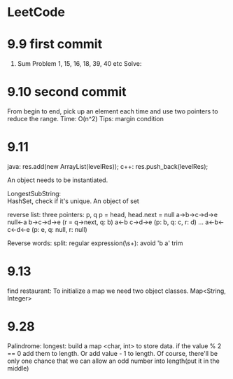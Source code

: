 # LeetCode
# 9.9 first commit
1. Sum Problem
1, 15, 16, 18, 39, 40 etc
Solve: 
# 9.10 second commit
From begin to end, pick up an element each time and use two pointers to reduce the range.
Time: O(n^2)
Tips: margin condition
# 9.11
java: res.add(new ArrayList<Integer>(levelRes)); 
c++: res.push_back(levelRes);

An object needs to be instantiated.

LongestSubString:  
HashSet, check if it's unique. An object of set

reverse list:
three pointers:
p, q
p = head, head.next = null
a->b->c->d->e
null<-a b->c->d->e (r = q->next, q: b)
a<-b c->d->e (p: b, q: c, r: d)
...
a<-b<-c<-d<-e (p: e, q: null, r: null)

Reverse words:
split: regular expression(\\s+): avoid 'b    a'
trim

# 9.13
find restaurant:
To initialize a map we need two object classes. Map<String, Integer>

# 9.28
Palindrome:
longest:  build a map <char, int> to store data. if the value % 2 == 0 add them to length. Or add value - 1 to length. Of course, there'll be only one chance that we can allow an odd number into length(put it in the middle)




